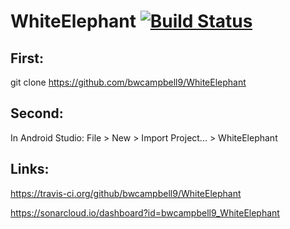 # WhiteElephant [![Build Status](https://travis-ci.org/bwcampbell9/WhiteElephant.svg?branch=master)](https://travis-ci.org/bwcampbell9/WhiteElephant)

## First:

git clone https://github.com/bwcampbell9/WhiteElephant

## Second:

In Android Studio:
File > New > Import Project... > WhiteElephant


## Links:

https://travis-ci.org/github/bwcampbell9/WhiteElephant

https://sonarcloud.io/dashboard?id=bwcampbell9_WhiteElephant
